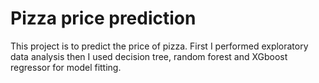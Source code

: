 # Pizza price prediction
This project is to predict the price of pizza. First I performed exploratory data analysis then I used decision tree, random forest and XGboost regressor for model fitting.
